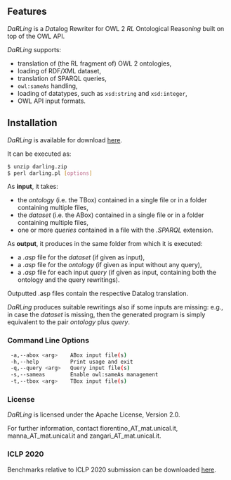 ## Features

*DaRLing* is a *Da*talog Rewriter for OWL 2 *RL* Ontological Reason*ing* built on top of the OWL API.

*DaRLing* supports:  
  - translation of (the RL fragment of) OWL 2 ontologies,
  - loading of RDF/XML dataset,
  - translation of SPARQL queries,
  - `owl:sameAs` handling,
  - loading of datatypes, such as `xsd:string` and `xsd:integer`,
  - OWL API input formats.

## Installation

*DaRLing* is available for download [here](https://github.com/DeMaCS-UNICAL/DaRLing/releases).

It can be executed as:

```sh
$ unzip darling.zip 
$ perl darling.pl [options]
```

As **input**, it takes:
  - the *ontology* (i.e. the TBox) contained in a single file or in a folder containing multiple files,
  - the *dataset* (i.e. the ABox) contained in a single file or in a folder containing multiple files,
  - one or more *queries* contained in a file with the *.SPARQL* extension.

As **output**, it produces in the same folder from which it is executed:
  - a *.asp* file for the *dataset* (if given as input),
  - a *.asp* file for the *ontology* (if given as input without any query),
  - a *.asp* file for each input *query* (if given as input, containing both the ontology and the query rewritings).

Outputted .asp files contain the respective Datalog translation.

*DaRLing* produces suitable rewritings also if some inputs are missing: e.g., in case the *dataset* is missing, then the generated program is simply equivalent to the pair *ontology* plus *query*. 

### Command Line Options

```sh
 -a,--abox <arg>    ABox input file(s) 
 -h,--help          Print usage and exit
 -q,--query <arg>   Query input file(s)
 -s,--sameas        Enable owl:sameAs management
 -t,--tbox <arg>    TBox input file(s)
```

### License

*DaRLing* is licensed under the Apache License, Version 2.0. 

For further information, contact fiorentino_AT_mat.unical.it, manna_AT_mat.unical.it and zangari_AT_mat.unical.it.

### ICLP 2020

Benchmarks relative to ICLP 2020 submission can be downloaded [here](https://gofile.io/d/1bRMSL).
